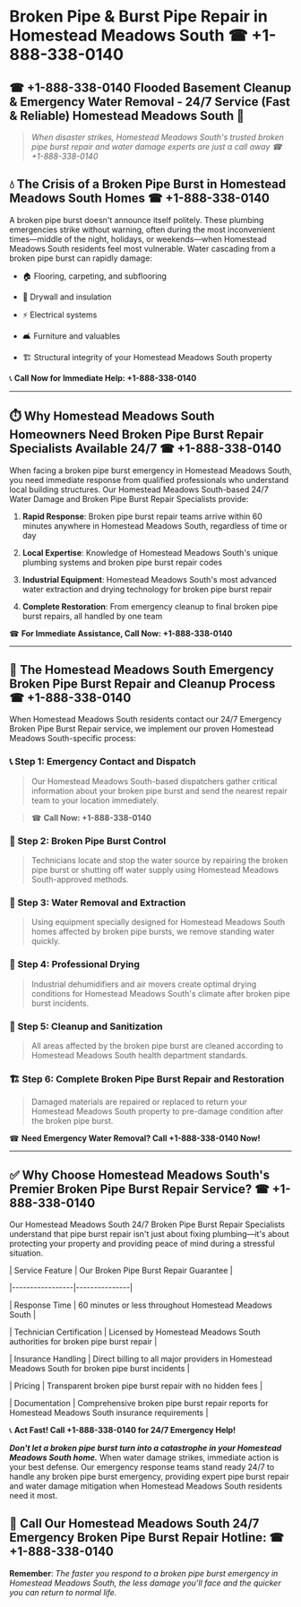 # Broken Pipe & Burst Pipe Repair in Homestead Meadows South ☎ +1-888-338-0140  
## ☎ +1-888-338-0140 Flooded Basement Cleanup & Emergency Water Removal - 24/7 Service (Fast & Reliable) Homestead Meadows South 🚨  

> *When disaster strikes, Homestead Meadows South's trusted broken pipe burst repair and water damage experts are just a call away ☎ +1-888-338-0140*  

## 💧 The Crisis of a Broken Pipe Burst in Homestead Meadows South Homes ☎ +1-888-338-0140  

A broken pipe burst doesn't announce itself politely. These plumbing emergencies strike without warning, often during the most inconvenient times—middle of the night, holidays, or weekends—when Homestead Meadows South residents feel most vulnerable. Water cascading from a broken pipe burst can rapidly damage:  

* 🏠 Flooring, carpeting, and subflooring  
* 🧱 Drywall and insulation  
* ⚡ Electrical systems  
* 🛋️ Furniture and valuables  
* 🏗️ Structural integrity of your Homestead Meadows South property  

📞 **Call Now for Immediate Help: +1-888-338-0140**  

---  

## ⏱️ Why Homestead Meadows South Homeowners Need Broken Pipe Burst Repair Specialists Available 24/7 ☎ +1-888-338-0140  

When facing a broken pipe burst emergency in Homestead Meadows South, you need immediate response from qualified professionals who understand local building structures. Our Homestead Meadows South-based 24/7 Water Damage and Broken Pipe Burst Repair Specialists provide:  

1. **Rapid Response**: Broken pipe burst repair teams arrive within 60 minutes anywhere in Homestead Meadows South, regardless of time or day  
2. **Local Expertise**: Knowledge of Homestead Meadows South's unique plumbing systems and broken pipe burst repair codes  
3. **Industrial Equipment**: Homestead Meadows South's most advanced water extraction and drying technology for broken pipe burst repair  
4. **Complete Restoration**: From emergency cleanup to final broken pipe burst repairs, all handled by one team  

☎ **For Immediate Assistance, Call Now: +1-888-338-0140**  

---  

## 🔧 The Homestead Meadows South Emergency Broken Pipe Burst Repair and Cleanup Process ☎ +1-888-338-0140  

When Homestead Meadows South residents contact our 24/7 Emergency Broken Pipe Burst Repair service, we implement our proven Homestead Meadows South-specific process:  

### 📞 Step 1: Emergency Contact and Dispatch  
> Our Homestead Meadows South-based dispatchers gather critical information about your broken pipe burst and send the nearest repair team to your location immediately.  
> ☎ **Call Now: +1-888-338-0140**  

### 🚿 Step 2: Broken Pipe Burst Control  
> Technicians locate and stop the water source by repairing the broken pipe burst or shutting off water supply using Homestead Meadows South-approved methods.  

### 🌊 Step 3: Water Removal and Extraction  
> Using equipment specially designed for Homestead Meadows South homes affected by broken pipe bursts, we remove standing water quickly.  

### 💨 Step 4: Professional Drying  
> Industrial dehumidifiers and air movers create optimal drying conditions for Homestead Meadows South's climate after broken pipe burst incidents.  

### 🧼 Step 5: Cleanup and Sanitization  
> All areas affected by the broken pipe burst are cleaned according to Homestead Meadows South health department standards.  

### 🏗️ Step 6: Complete Broken Pipe Burst Repair and Restoration  
> Damaged materials are repaired or replaced to return your Homestead Meadows South property to pre-damage condition after the broken pipe burst.  

☎ **Need Emergency Water Removal? Call +1-888-338-0140 Now!**  

---  

## ✅ Why Choose Homestead Meadows South's Premier Broken Pipe Burst Repair Service? ☎ +1-888-338-0140  

Our Homestead Meadows South 24/7 Broken Pipe Burst Repair Specialists understand that pipe burst repair isn't just about fixing plumbing—it's about protecting your property and providing peace of mind during a stressful situation.  

| Service Feature | Our Broken Pipe Burst Repair Guarantee |  
|-----------------|---------------|  
| Response Time | 60 minutes or less throughout Homestead Meadows South |  
| Technician Certification | Licensed by Homestead Meadows South authorities for broken pipe burst repair |  
| Insurance Handling | Direct billing to all major providers in Homestead Meadows South for broken pipe burst incidents |  
| Pricing | Transparent broken pipe burst repair with no hidden fees |  
| Documentation | Comprehensive broken pipe burst repair reports for Homestead Meadows South insurance requirements |  

📞 **Act Fast! Call +1-888-338-0140 for 24/7 Emergency Help!**  

***Don't let a broken pipe burst turn into a catastrophe in your Homestead Meadows South home.*** When water damage strikes, immediate action is your best defense. Our emergency response teams stand ready 24/7 to handle any broken pipe burst emergency, providing expert pipe burst repair and water damage mitigation when Homestead Meadows South residents need it most.  

## 📱 Call Our Homestead Meadows South 24/7 Emergency Broken Pipe Burst Repair Hotline: ☎ +1-888-338-0140  

**Remember**: *The faster you respond to a broken pipe burst emergency in Homestead Meadows South, the less damage you'll face and the quicker you can return to normal life.*